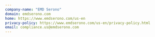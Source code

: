 ```yaml
---
company-name: "EMD Serono"
domain: emdserono.com
home: https://www.emdserono.com/us-en
privacy-policy: https://www.emdserono.com/us-en/privacy-policy.html
email: compliance.us@emdserono.com
---
```




